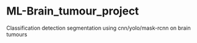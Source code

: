 # ML-Brain_tumour_project
Classification detection segmentation using cnn/yolo/mask-rcnn on brain tumours
